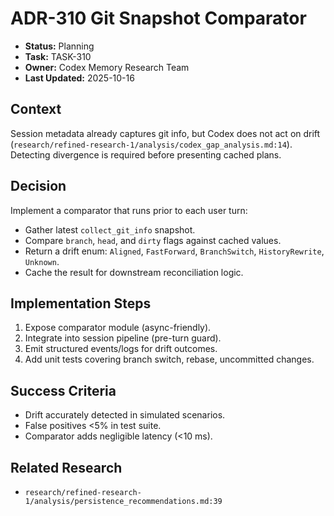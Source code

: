 # ADR-310 Git Snapshot Comparator

- **Status:** Planning
- **Task:** TASK-310
- **Owner:** Codex Memory Research Team
- **Last Updated:** 2025-10-16

## Context
Session metadata already captures git info, but Codex does not act on drift (`research/refined-research-1/analysis/codex_gap_analysis.md:14`). Detecting divergence is required before presenting cached plans.

## Decision
Implement a comparator that runs prior to each user turn:
- Gather latest `collect_git_info` snapshot.
- Compare `branch`, `head`, and `dirty` flags against cached values.
- Return a drift enum: `Aligned`, `FastForward`, `BranchSwitch`, `HistoryRewrite`, `Unknown`.
- Cache the result for downstream reconciliation logic.

## Implementation Steps
1. Expose comparator module (async-friendly).
2. Integrate into session pipeline (pre-turn guard).
3. Emit structured events/logs for drift outcomes.
4. Add unit tests covering branch switch, rebase, uncommitted changes.

## Success Criteria
- Drift accurately detected in simulated scenarios.
- False positives <5% in test suite.
- Comparator adds negligible latency (<10 ms).

## Related Research
- `research/refined-research-1/analysis/persistence_recommendations.md:39`
